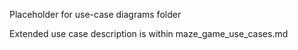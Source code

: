 Placeholder for use-case diagrams folder

Extended use case description is within maze_game_use_cases.md
